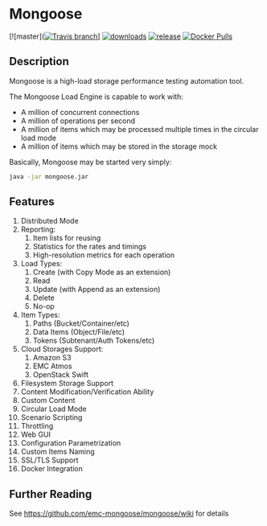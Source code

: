 # Mongoose

[![master]([![Travis branch](https://img.shields.io/travis/emc-mongoose/mongoose/master.svg)](https://travis-ci.org/emcmongoose/mongoose)]
[![downloads](https://img.shields.io/github/downloads/emc-mongoose/mongoose/total.svg)](https://github.com/emc-mongoose/mongoose/releases)
[![release](https://img.shields.io/github/release/emc-mongoose/mongoose.svg)]()
[![Docker Pulls](https://img.shields.io/docker/pulls/emcmongoose/mongoose.svg)](https://hub.docker.com/r/emcmongoose/mongoose/)

## Description
Mongoose is a high-load storage performance testing automation tool.

The Mongoose Load Engine is capable to work with:

* A million of concurrent connections
* A million of operations per second
* A million of items which may be processed multiple times in the circular load mode
* A million of items which may be stored in the storage mock

Basically, Mongoose may be started very simply:
```bash
java -jar mongoose.jar
```

## Features
1. Distributed Mode
2. Reporting:
    1. Item lists for reusing
    2. Statistics for the rates and timings
    3. High-resolution metrics for each operation
3. Load Types:
    1. Create (with Copy Mode as an extension)
    2. Read
    3. Update (with Append as an extension)
    4. Delete
    5. No-op
4. Item Types:
    1. Paths (Bucket/Container/etc)
    2. Data Items (Object/File/etc)
    3. Tokens (Subtenant/Auth Tokens/etc)
5. Cloud Storages Support:
    1. Amazon S3
    2. EMC Atmos
    3. OpenStack Swift
4. Filesystem Storage Support
5. Content Modification/Verification Ability
6. Custom Content
7. Circular Load Mode
8. Scenario Scripting
9. Throttling
10. Web GUI
11. Configuration Parametrization
12. Custom Items Naming
13. SSL/TLS Support
14. Docker Integration

## Further Reading
See <https://github.com/emc-mongoose/mongoose/wiki> for details
